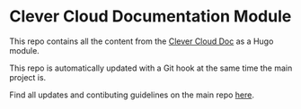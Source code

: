 
# Clever Cloud Documentation Module

This repo contains all the content from the [Clever Cloud Doc](https://developers.clever-cloud.com) as a Hugo module.

This repo is automatically updated with a Git hook at the same time the main project is.

Find all updates and contibuting guidelines on the main repo [here](https://github.com/CleverCloud/documentation).